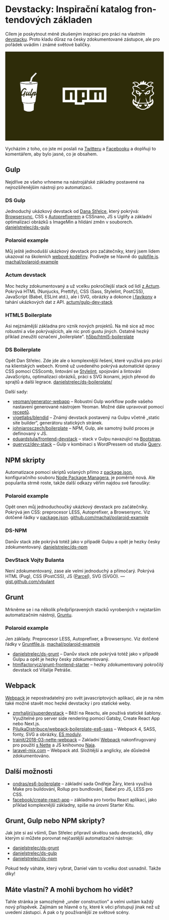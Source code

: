 # Devstac­ky: In­spi­rač­ní ka­ta­log fron­ten­do­vých zá­kla­den

Cílem je poskytnout méně zkušeným inspiraci pro práci na vlastním [devstacku](devstack-boilerplate-kit.md). Proto kladu důraz na česky zdokumentované zástupce, ale pro pořádek uvádím i známé světové balíčky.

![Grunt, Gulp a NPM](../dist/images/original/grunt-gulp-npm.svg)

Vycházím z toho, co jste mi poslali na [Twitteru](https://twitter.com/vzhurudolu/status/1102959956792393728) a [Facebooku](https://www.facebook.com/VzhuruDolu/posts/2211950638921068) a doplňuji to komentářem, aby bylo jasné, co je obsahem.

## Gulp

Nejdříve ze všeho vrhneme na nástrojářské základny postavené na nejrozšířenějším nástroji pro automatizaci.

### DS Gulp

Jednoduchý ukázkový devstack od [Dana Střelce](https://www.danielstrelec.cz/), který pokrývá: [Browsersync](browsersync.md), CSS s [Autoprefixerem](autoprefixer.md) a CSSnano, JS s Uglify a základní optimalizaci obrázků s ImageMin a hlídání změn v souborech. [danielstrelec/ds-gulp](https://github.com/danielstrelec/ds-gulp)

### Polaroid example

Můj ještě jednodušší ukázkový devstack pro začátečníky, který jsem lidem ukazoval na školeních  [webové kodéřiny](https://www.vzhurudolu.cz/kurzy/webova-koderina). Podívejte se hlavně do [gulpfile.js](https://github.com/danielstrelec/ds-gulp/blob/master/gulpfile.js). [machal/polaroid-example](https://github.com/machal/polaroid-example)

### Actum devstack

Moc hezky zdokumentovaný a už vcelku pokročilejší stack od lidí [z Actum](https://www.actumdigital.com/). Pokrývá HTML (Nunjucks, Prettify), CSS (Sass, Stylelint, PostCSS), JavaScript (Babel, ESLint atd.), ale i SVG, obrázky a dokonce [i favikony](favicon.md) a tahání ukázkových dat z API. [actum/gulp-dev-stack](https://github.com/actum/gulp-dev-stack)

### HTML5 Boilerplate

Asi nejznámější základna pro vznik nových projektů. Na mě sice až moc robustní a vše pokrývajících, ale nic proti gustu jiných. Ostatně hezký příklad zneužití označení „boilerplate". [h5bp/html5-boilerplate](https://github.com/h5bp/html5-boilerplate)

### DS Boilerplate

Opět Dan Střelec. Zde jde ale o komplexnější řešení, které využívá pro práci na klientských webech. Kromě už uvedeného pokrývá automatické úpravy CSS pomocí CSScomb, lintování se [Stylelint](stylelint.md), spojování a lintování JavaScriptu, optimalizaci obrázků, práci s SVG ikonami, jejich převod do sprajtů a další legrace. [danielstrelec/ds-boilerplate/](https://github.com/danielstrelec/ds-boilerplate/)

<!-- AdSnippet -->

Další sady:

* [yeoman/generator-webapp](https://github.com/yeoman/generator-webapp) – Robustní Gulp workflow podle vašeho nastavení generované nástrojem Yeoman. Možné dále upravovat pomocí [receptů](https://github.com/yeoman/generator-webapp/blob/master/docs/recipes/README.md).
* [vigetlabs/blendid](https://github.com/vigetlabs/blendid) – Známý devstack postavený na Gulpu včetně „static site builder“, generátoru statických stránek.
* [johnjarosczech/boilerplate](https://github.com/johnjarosczech/boilerplate) – NPM, Gulp, ale samotný build proces je definovaný v JS.
* [eduardstula/frontend-devstack](https://github.com/eduardstula/frontend-devstack) – stack v Gulpu navazující na [Bootstrap](https://www.vzhurudolu.cz/bootstrap).
* [querycz/dev-stack](https://github.com/querycz/dev-stack) – Gulp v kombinaci s WordPressem od studia [Query](https://www.query.cz/).

## NPM skripty

Automatizace pomocí skriptů volaných přímo z [package.json](package-json.md), konfiguračního souboru [Node Package Managera](npm.md), je poměrně nová. Ale popularita strmě roste, takže další odkazy věřím najdou své fanoušky:

### Polaroid example

Opět onen můj jednoduchoučký ukázkový devstack pro začátečníky. Pokrývá jen CSS: preprocesor LESS, Autoprefixer, a Browsersync. Viz dotčené řádky v [package.json](https://github.com/machal/polaroid-example/blob/master/package.json#L46-L54). [github.com/machal/polaroid-example](https://github.com/machal/polaroid-example)

### DS-NPM

Danův stack zde pokrývá totéž jako v případě Gulpu a opět je hezky česky zdokumentovaný. [danielstrelec/ds-npm](https://github.com/danielstrelec/ds-npm)

### DevStack Vojty Bulanta

Není zdokumentovaný, zase ale velmi jednoduchý a přímočarý. Pokrývá HTML (Pug), CSS (PostCSS), JS ([Parcel](parcel-js.md)), SVG (SVGO). — [gist.github.com/vbulant](https://gist.github.com/vbulant/cfbe4b109de4de52220c686decf41562?fbclid=IwAR1wQyt5mplcM6rjBG6SD1NWiGAbQxRc6DetOEwYzkFofmn0D0DDtal7sdY)

## Grunt

Mrkněme se i na několik předpřipravených stacků vyrobených v nejstarším automatizačním nástroji, [Gruntu](grunt.md).

### Polaroid example

Jen základy. Preprocesor LESS, Autoprefixer, a Browsersync. Viz dotčené řádky v [Gruntfile.js](https://github.com/machal/polaroid-example/blob/master/Gruntfile.js). [machal/polaroid-example](https://github.com/machal/polaroid-example)

* [danielstrelec/ds-grunt](https://github.com/danielstrelec/ds-grunt) – Danův stack zde pokrývá totéž jako v případě Gulpu a opět je hezky česky zdokumentovaný. 
* [htmlfactorycz/grunt-frontend-starter](https://github.com/htmlfactorycz/grunt-frontend-starter) – hezky zdokumentovaný pokročilý devstack od Vitalije Petráše.

<!-- AdSnippet -->

## Webpack

[Webpack](webpack.md) je nepostradatelný pro svět javascriptových aplikací, ale je na něm také možné stavět moc hezké devstacky i pro statické weby.

- [zmrhaljiri/superdevstack](https://github.com/zmrhaljiri/superdevstack) – Běží na Reactu, ale používá statické šablony. Využitelné pro server side rendering pomocí Gatsby, Create React App nebo Next.js.
- [PilulkaDistribuce/webpack-boilerplate-es6-sass](https://github.com/PilulkaDistribuce/webpack-boilerplate-es6-sass) – Webpack 4, SASS, fonty, SVG a obrázky, [ES moduly](js-moduly.md).
- [trainit/2018-03-nette-webpack](https://github.com/trainit/2018-03-nette-webpack) – Zakladní [Webpack](webpack.md) nakonfirugovaný pro použití [s Nette](https://nette.org/cs/) a JS knihovnou [Naja](https://naja.js.org).
- [laravel-mix.com](https://laravel-mix.com/) – Webpack atd. Složitější a anglicky, ale důsledně zdokumentováno.


## Další možnosti

* [ondras/es6-boilerplate](https://github.com/ondras/es6-boilerplate) – základní sada Ondřeje Žáry, která využívá Make pro buildování, Rollup pro bundlování, Babel pro JS, LESS pro CSS.
* [facebook/create-react-app](https://github.com/facebook/create-react-app) – základna pro tvorbu React aplikací, jako příklad komplexnější základny, spíše na úrovni Starter Kitu.

## Grunt, Gulp nebo NPM skripty?

Jak jste si asi všimli, Dan Střelec připravil skvělou sadu devstacků, díky kterým si můžete porovnat nejčastější automatizační nástroje:

* [danielstrelec/ds-grunt](https://github.com/danielstrelec/ds-grunt)
* [danielstrelec/ds-gulp](https://github.com/danielstrelec/ds-gulp)
* [danielstrelec/ds-npm](https://github.com/danielstrelec/ds-npm)

Pokud tedy váháte, který vybrat, Daniel vám to vcelku dost usnadnil. Takže díky!

## Máte vlastní? A mohli bychom ho vidět?

Tahle stránka je samozřejmě „under construction" a velmi uvítám každý nový příspěvek. Zajímám se hlavně o ty, které k věci přistupují jinak než už uvedení zástupci. A pak o ty používanější ze světové scény.

<!-- AdSnippet -->
